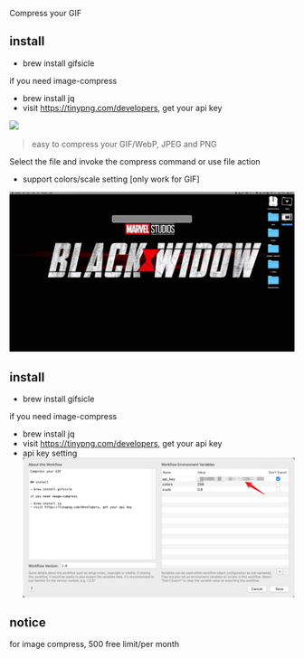 Compress your GIF


## install

- brew install gifsicle

if you need image-compress

- brew install jq
- visit https://tinypng.com/developers, get your api key


[![](https://img.shields.io/badge/version-v2.0-green)](./Compress.alfredworkflow)



<!-- more -->
> easy to compress your GIF/WebP, JPEG and PNG


Select the file and invoke the compress command or use file action

- support colors/scale setting [only work for GIF]

![](./screenshot.gif)

## install

- brew install gifsicle

if you need image-compress

- brew install jq
- visit https://tinypng.com/developers, get your api key
- api key setting
  ![](./screenshot_2.jpeg)

## notice
for image compress, 500 free limit/per month
